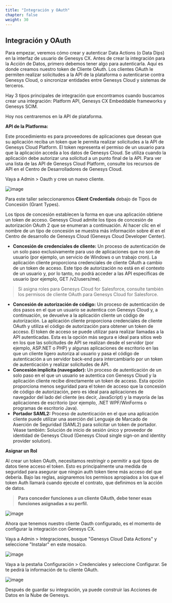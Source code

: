 ```yaml
---
title: "Integración y OAuth"
chapter: false
weight: 30
---
```


## Integración y OAuth
Para empezar, veremos cómo crear y autenticar Data Actions (o Data Dips) en la interfaz de usuario de Genesys CX. Antes de crear la integración para la Acción de Datos, primero debemos tener algo para autenticarla. Aquí es donde creamos nuestro token de Cliente OAuth. Los clientes OAuth le permiten realizar solicitudes a la API de la plataforma o autenticarse contra Genesys Cloud, o sincronizar entidades entre Genesys Cloud y sistemas de terceros.

Hay 3 tipos principales de integración que encontramos cuando buscamos crear una integración: Platform API, Genesys CX Embeddable frameworks y Genesys SCIM.

 Hoy nos centraremos en la API de plataforma.

**API de la Platforma:**

Este procedimiento es para proveedores de aplicaciones que desean que su aplicación reciba un token que le permita realizar solicitudes a la API de Genesys Cloud Platform. El token representa el permiso de un usuario para que la aplicación acceda a los datos de Genesys Cloud. Se utiliza cuando la aplicación debe autorizar una solicitud a un punto final de la API. Para ver una lista de las API de Genesys Cloud Platform, consulte los recursos de API en el Centro de Desarrolladores de Genesys Cloud.

Vaya a Admin > Oauth y cree un nuevo cliente.

![image](/images/auth1.PNG)

Para este taller seleccionaremos **Client Credentials** debajo de Tipos de Concesión (Grant Types). 

Los tipos de concesión establecen la forma en que una aplicación obtiene un token de acceso. Genesys Cloud admite los tipos de concesión de autorización OAuth 2 que se enumeran a continuación. Al hacer clic en el nombre de un tipo de concesión se muestra más información sobre él en el Centro de desarrollo de Genesys Cloud (Genesys Cloud Developer Center). 
  * **Concesión de credenciales de cliente:** Un proceso de autenticación de un solo paso exclusivamente para uso de aplicaciones que no son de usuario (por ejemplo, un servicio de Windows o un trabajo cron). La aplicación cliente proporciona credenciales de cliente OAuth a cambio de un token de acceso. Este tipo de autorización no está en el contexto de un usuario y, por lo tanto, no podrá acceder a las API específicas de usuario (por ejemplo, GET /v2/users/me). 
> Si asigna roles para Genesys Cloud for Salesforce, consulte también los permisos de cliente OAuth para Genesys Cloud for Salesforce.  
  * **Concesión de autorización de código:** Un proceso de autenticación de dos pasos en el que un usuario se autentica con Genesys Cloud y, a continuación, se devuelve a la aplicación cliente un código de autorización. La aplicación cliente proporciona credenciales de cliente OAuth y utiliza el código de autorización para obtener un token de acceso. El token de acceso se puede utilizar para realizar llamadas a la API autenticadas. Esta es la opción más segura e ideal para sitios web en los que las solicitudes de API se realizan desde el servidor (por ejemplo, ASP.NET o PHP) y algunas aplicaciones de escritorio en las que un cliente ligero autoriza al usuario y pasa el código de autenticación a un servidor back-end para intercambiarlo por un token de autenticación y realizar solicitudes de API. 
  * **Concesión implícita (navegador):** Un proceso de autenticación de un solo paso en el que un usuario se autentica con Genesys Cloud y la aplicación cliente recibe directamente un token de acceso. Esta opción proporciona menos seguridad para el token de acceso que la concesión de código de autorización, pero es ideal para aplicaciones de navegador del lado del cliente (es decir, JavaScript) y la mayoría de las aplicaciones de escritorio (por ejemplo, .NET WPF/WinForms o programas de escritorio Java). 
  * **Portador SAML2:** Proceso de autenticación en el que una aplicación cliente puede utilizar una aserción del Lenguaje de Marcado de Aserción de Seguridad (SAML2) para solicitar un token de portador. Véase también: Solución de inicio de sesión único y proveedor de identidad de Genesys Cloud (Genesys Cloud single sign-on and identity provider solution).

**Asignar un Rol**

Al crear un token OAuth, necesitamos restringir o permitir a qué tipos de datos tiene acceso el token. Esto es principalmente una medida de seguridad para asegurar que ningún auth token tiene más acceso del que debería. Bajo las reglas, asignaremos los permisos apropiados a los que el token Auth llamará cuando ejecute el contrato, que definimos en la acción de datos.

>**Para conceder funciones a un cliente OAuth, debe tener esas funciones asignadas a su perfil.**

![image](/images/auth2.PNG)

Ahora que tenemos nuestro cliente Oauth configurado, es el momento de configurar la integración con Genesys CX.

Vaya a Admin > Integraciones, busque "Genesys Cloud Data Actions" y seleccione "Instalar" en este mosaico.

![image](/images/auth3.PNG)

Vaya a la pestaña Configuración > Credenciales y seleccione Configurar. Se te pedirá la información de tu cliente OAuth.

![image](/images/auth4.PNG)

Después de guardar su integración, ya puede construir las Acciones de Datos en la Nube de Genesys.